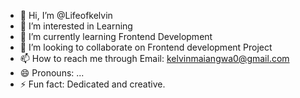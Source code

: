 - 👋 Hi, I’m @Lifeofkelvin
- 👀 I’m interested in Learning
- 🌱 I’m currently learning Frontend Development
- 💞️ I’m looking to collaborate on Frontend development Project
- 📫 How to reach me through Email: kelvinmaiangwa0@gmail.com
- 😄 Pronouns: ...
- ⚡ Fun fact: Dedicated and creative.

<!---
Lifeofkelvin/Lifeofkelvin is a ✨ special ✨ repository because its `README.md` (this file) appears on your GitHub profile.
You can click the Preview link to take a look at your changes.
--->
